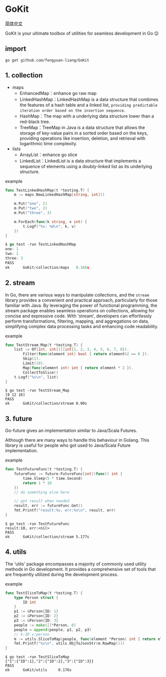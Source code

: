 # GoKit

[简体中文](https://github.com/fengyuan-liang/GoKit/blob/main/README.md)

GoKit is your ultimate toolbox of utilities for seamless development in Go 😉

## import

```shell
go get github.com/fengyuan-liang/GoKit
```


## 1. collection

- maps 
  - EnhancedMap：enhance go raw map
  - LinkedHashMap：LinkedHashMap is a data structure that combines the features of a hash table and a linked list, `providing predictable iteration order based on the insertion sequence`.
  - HashMap：The map with a underlying data structure lower than a red-black tree.
  - TreeMap：TreeMap in Java is a data structure that allows the storage of key-value pairs in a sorted order based on the keys, providing operations like insertion, deletion, and retrieval with logarithmic time complexity.
- lists
  - ArrayList：enhance go slice
  - LinkedList：LinkedList is a data structure that implements a sequence of elements using a doubly-linked list as its underlying structure.

example

```go
func TestLinkedHashMap(t *testing.T) {
    m := maps.NewLinkedHashMap[string, int]()

    m.Put("one", 1)
    m.Put("two", 2)
    m.Put("three", 3)

    m.ForEach(func(k string, v int) {
        t.Logf("%s: %d\n", k, v)
    })
}
```

```go
$ go test -run TestLinkedHashMap
one: 1
two: 2
three: 3
PASS
ok      GoKit/collection/maps   0.166s
```

## 2. stream

In Go, there are various ways to manipulate collections, and the `stream` library provides a convenient and practical approach, particularly for those familiar with Java. By leveraging the power of functional programming, the stream package enables seamless operations on collections, allowing for concise and expressive code. With 'stream', developers can effortlessly perform transformations, filtering, mapping, and aggregations on data, simplifying complex data processing tasks and enhancing code readability.

example

```go
func TestStream_Map(t *testing.T) {
	list := Of[int, int]([]int{1, 2, 3, 4, 5, 6, 7, 8}).
		Filter(func(element int) bool { return element%2 == 0 }).
		Skip(1).
		Limit(10).
		Map(func(element int) int { return element * 2 }).
		CollectToSlice()
	t.Logf("%v\n", list)
}
```

```shell
$ go test -run TestStream_Map
[8 12 16]
PASS
ok      GoKit/collection/stream 0.00s
```

## 3. future

Go-future gives an implementation similar to Java/Scala Futures.

Although there are many ways to handle this behaviour in Golang. This library is useful for people who got used to Java/Scala Future implementation.

example

```go
func TestFutureFunc(t *testing.T) {
	futureFunc := future.FutureFunc[int](func() int {
		time.Sleep(5 * time.Second)
		return 1 * 10
	})
	// do something else here

	// get result when needed
	result, err := futureFunc.Get()
	fmt.Printf("result:%v, err:%v\n", result, err)
}
```

```shell
$ go test -run TestFutureFunc
result:10, err:<nil>
PASS
ok      GoKit/collection/stream 5.177s
```

## 4. utils

The 'utils' package encompasses a majority of commonly used utility methods in Go development. It provides a comprehensive set of tools that are frequently utilized during the development process. 

example

```go
func TestSliceToMap(t *testing.T) {
	type Person struct {
		ID int
	}
	p1 := &Person{ID: 1}
	p2 := &Person{ID: 2}
	p3 := &Person{ID: 3}
	people := make([]*Person, 0)
	people = append(people, p1, p2, p3)
    // k:ID v:person
	m := utils.SliceToMap(people, func(element *Person) int { return element.ID })
	fmt.Printf("%v\n", utils.ObjToJsonStr(m.RawMap()))
}
```

```shell
$ go test -run TestSliceToMap
{"1":{"ID":1},"2":{"ID":2},"3":{"ID":3}}
PASS
ok      GoKit/utils     0.176s
```

